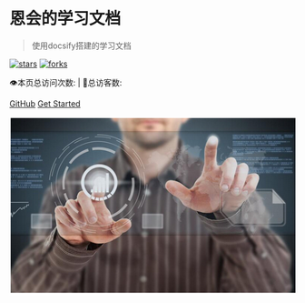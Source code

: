 # 恩会的学习文档
> 使用docsify搭建的学习文档

[![stars](https://badgen.net/github/stars/en-hui/en-hui?icon=github&color=4ab8a1)](https://github.com/en-hui/en-hui) 
[![forks](https://badgen.net/github/forks/en-hui/en-hui?icon=github&color=4ab8a1)](https://github.com/en-hui/en-hui)

<span id="busuanzi_container_site_pv">
    👁️本页总访问次数:<span id="busuanzi_value_site_pv"></span>
</span>
<span id="busuanzi_container_site_uv" > 
    | 🧑总访客数: <span id="busuanzi_value_site_uv"></span>
</span>

[GitHub](https://github.com/en-hui/en-hui/tree/master/docs)
[Get Started](README.md)

![](_media/study.png)